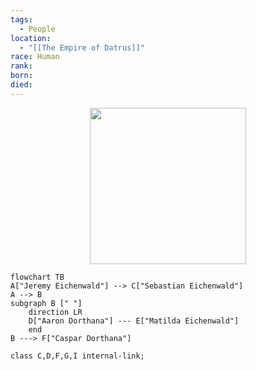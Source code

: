 ```yaml
---
tags:
  - People
location:
  - "[[The Empire of Datrus]]"
race: Human
rank: 
born: 
died:
---
```

<p style="text-align:center;"><img src="https://foundry-vtt-kb.s3.us-east-2.amazonaws.com/Images/Tokens/NPCs/Nobles/" width="250" height="250"></p>

```mermaid
flowchart TB
A["Jeremy Eichenwald"] --> C["Sebastian Eichenwald"]
A --> B
subgraph B [" "]
	direction LR
	D["Aaron Dorthana"] --- E["Matilda Eichenwald"]
	end
B ---> F["Caspar Dorthana"]

class C,D,F,G,I internal-link;
```